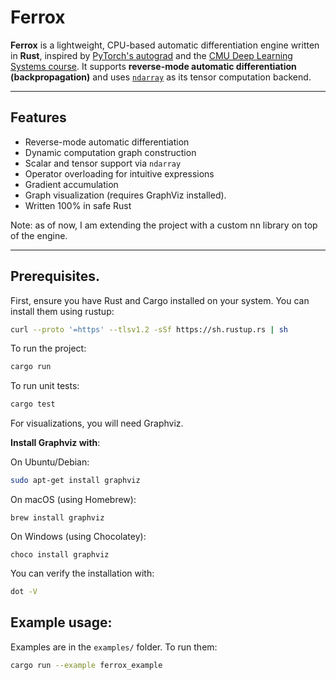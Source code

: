 # Ferrox

**Ferrox** is a lightweight, CPU-based automatic differentiation engine written in **Rust**, inspired by [PyTorch's autograd](https://pytorch.org/docs/stable/autograd.html) and the [CMU Deep Learning Systems course](https://dlsyscourse.org/). It supports **reverse-mode automatic differentiation (backpropagation)** and uses [`ndarray`](https://crates.io/crates/ndarray) as its tensor computation backend.

---

## Features

- Reverse-mode automatic differentiation
- Dynamic computation graph construction
- Scalar and tensor support via `ndarray`
- Operator overloading for intuitive expressions
- Gradient accumulation
- Graph visualization (requires GraphViz installed).
- Written 100% in safe Rust

Note: as of now, I am extending the project with a custom nn library on top of the engine.

---

## Prerequisites.

First, ensure you have Rust and Cargo installed on your system.
You can install them using rustup:

```bash
curl --proto '=https' --tlsv1.2 -sSf https://sh.rustup.rs | sh
```
To run the project:

```bash
cargo run
```
To run unit tests:

```bash
cargo test
```

For visualizations, you will need Graphviz.

**Install Graphviz with**:

On Ubuntu/Debian:

```bash
sudo apt-get install graphviz
```

On macOS (using Homebrew):

```shell
brew install graphviz
```
On Windows (using Chocolatey):

```shell
choco install graphviz
```
You can verify the installation with:

```bash
dot -V
```

## Example usage:
Examples are in the `examples/` folder. To run them:

```bash
cargo run --example ferrox_example
```
